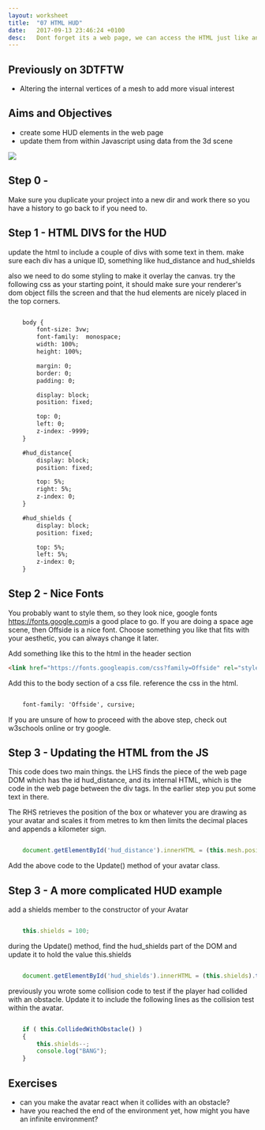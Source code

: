 ```yaml
---
layout: worksheet
title:  "07 HTML HUD"
date:   2017-09-13 23:46:24 +0100
desc:   Dont forget its a web page, we can access the HTML just like any other js
---
```


## Previously on 3DTFTW
- Altering the internal vertices of a mesh to add more visual interest

## Aims and Objectives
- create some HUD elements in the web page
- update them from within Javascript using data from the 3d scene

![](../../assets/PRG_HUD.PNG)

## Step 0 -
Make sure you duplicate your project into a new dir and work there so you have a history to go back to if you need to.

## Step 1 - HTML DIVS for the HUD
update the html to include a couple of divs with some text in them. make sure each div has a unique ID, something like hud_distance and hud_shields

also we need to do some styling to make it overlay the canvas. try the following css as your starting point, it should make sure your renderer's dom object fills the screen and that the hud elements are nicely placed in the top corners.

~~~ html

    body {
        font-size: 3vw;
        font-family:  monospace;
        width: 100%;
        height: 100%;

        margin: 0;
        border: 0;
        padding: 0;

        display: block;
        position: fixed;

        top: 0;
        left: 0;
        z-index: -9999;
    }

    #hud_distance{
        display: block;
        position: fixed;

        top: 5%;
        right: 5%;
        z-index: 0;
    }

    #hud_shields {
        display: block;
        position: fixed;

        top: 5%;
        left: 5%;
        z-index: 0;
    }

~~~


## Step 2 - Nice Fonts
You probably want to style them, so they look nice, google fonts <https://fonts.google.com>is a good place to go. If you are doing a space age scene, then Offside is a nice font. Choose something you like that fits with your aesthetic, you can always change it later.

Add something like this to the html in the header section

~~~ html
<link href="https://fonts.googleapis.com/css?family=Offside" rel="stylesheet">
~~~

Add this to the body section of a css file. reference the css in the html.

~~~ html

    font-family: 'Offside', cursive;

~~~

If you are unsure of how to proceed with the above step, check out w3schools online or try google.

## Step 3 - Updating the HTML from the JS

This code does two main things. the LHS finds the piece of the web page DOM which has the id hud_distance, and its internal HTML, which is the code in the web page between the div tags. In the earlier step you put some text in there.

The RHS retrieves the position of the box or whatever you are drawing as your avatar and scales it from metres to km then limits the decimal places and appends a kilometer sign.

~~~ javascript

    document.getElementById('hud_distance').innerHTML = (this.mesh.position.z/1000).toFixed(2) + " km";

~~~

Add the above code to the Update() method of your avatar class.

## Step 3 - A more complicated HUD example

add a shields member to the constructor of your Avatar

~~~ javascript

    this.shields = 100;

~~~

during the Update() method, find the hud_shields part of the DOM and update it to hold the value this.shields

~~~ javascript

    document.getElementById('hud_shields').innerHTML = (this.shields).toFixed(2) + " %";

~~~

previously you wrote some collision code to test if the player had collided with an obstacle. Update it to include the following lines as the collision test within the avatar.

~~~ javascript

    if ( this.CollidedWithObstacle() )
    {
        this.shields--;
        console.log("BANG");
    }

~~~

## Exercises

- can you make the avatar react when it collides with an obstacle?
- have you reached the end of the environment yet, how might you have an infinite environment?
